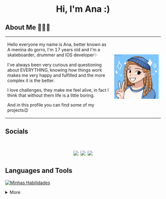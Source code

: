 <h1 align="center">Hi, I'm Ana :)</h1>


## About Me 👩🏻‍💻
 <table border="0">
  <tr>
    <td>
<p> Hello everyone my name is Ana, better known as A menina do gorro, I'm 17 years old and I'm a skateboarder, drummer and IOS developer✨<p>
<p>I've always been very curious and questioning about EVERYTHING, knowing how things work makes me very happy and fulfilled and the more complex it is the better.<p>
<p>I love challenges, they make me feel alive, in fact I think that without them life is a little boring. <p>
<p>And in this profile you can find some of my projects😉</p>
    </td>
    <td>
    <img src="94097_VodTdEZn.png">
    </td>
  </tr>
</table>

##  Socials

   <h1 align="center"> <a href="https://instagram.com/ameninasemgorro" target="_blank"><img src="https://img.shields.io/badge/-Instagram-%23E4405F?style=for-the-badge&logo=instagram&logoColor=white" target="_blank"></a>
  <a href = "mailto:ameninadogorro@gmail.com"><img src="https://img.shields.io/badge/-Gmail-%23333?style=for-the-badge&logo=gmail&logoColor=white" target="_blank"></a>
  <a href="https://www.linkedin.com/in/ana-guimaraes-/" target="_blank"><img src="https://img.shields.io/badge/-LinkedIn-%230077B5?style=for-the-badge&logo=linkedin&logoColor=white" target="_blank"></a> 
 </h1>
 
<div>

## Languages and Tools 

[![Minhas Habilidades](https://skillicons.dev/icons?i=swift,html,css,js,figma,java,photoshop,mysql,git,python,nodejs,sqlite,firebase,illustrator
)](https://skillicons.dev)

<details>
  <summary> More </summary>
  
## Analytics & Highlights


 <h1 align="center"><a href="https://github.com/anuraghazra/github-readme-stats"><img height="140em" src="https://github-readme-stats-bpires.vercel.app/api?username=Ameninadogorro&hide_title=true&line_height=25&hide_rank=false&theme=dracula&show_icons=true&include_all_commits=true&hide_border=true"></a>&nbsp;
<a href="https://github.com/denvercoder1/github-readme-streak-stats"><img height="145em" src="https://github-readme-streak-stats.herokuapp.com/?user=Ameninadogorro&theme=dracula&hide_border=true"></a>&nbsp;
<a href="https://github.com/anuraghazra/github-readme-stats"><img height="154em" src="https://github-readme-stats-bpires.vercel.app/api/top-langs/?username=Ameninadogorro&layout=compact&card_width=400&hide_title=true&theme=dracula&t&langs_count=5&hide_border=true"></a>&nbsp;
 
<a href="https://metrics.lecoq.io/insights/Ameninadogorro" target="_blank" rel="noreferrer"><img height="27.5em" src="https://user-images.githubusercontent.com/86871991/178090011-2be9a8c0-ad68-4e7d-8568-6256d8178a28.png"></img></a>

</details>
<br/>
